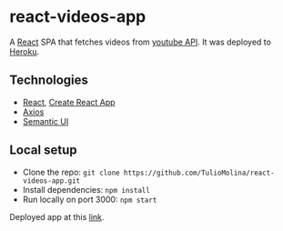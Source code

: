 # react-videos-app
A [React](https://reactjs.org/) SPA that fetches videos from [youtube API](https://developers.google.com/youtube/v3). It was deployed to [Heroku](https://devcenter.heroku.com/).

## Technologies
- [React](https://reactjs.org/), [Create React App](https://github.com/facebook/create-react-app)
- [Axios](https://www.npmjs.com/package/axios) 
- [Semantic UI](https://semantic-ui.com/)

## Local setup
- Clone the repo: `git clone https://github.com/TulioMolina/react-videos-app.git`
- Install dependencies: `npm install`
- Run locally on port 3000: `npm start`

Deployed app at this [link](https://tm-react-videos-app.herokuapp.com/).
